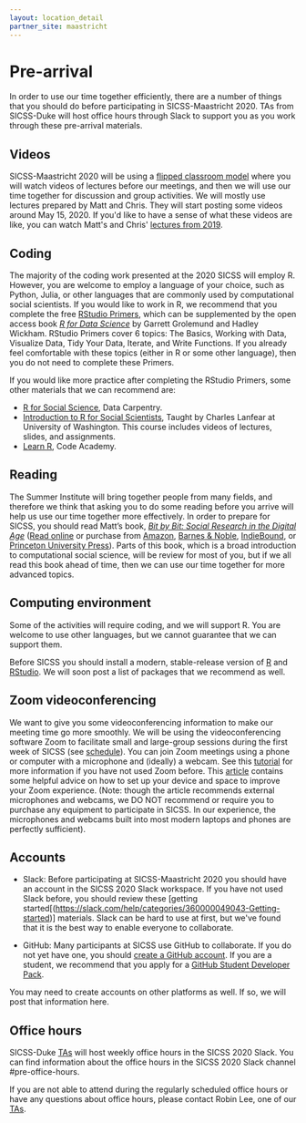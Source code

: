 ```yaml
---
layout: location_detail
partner_site: maastricht
---
```


# Pre-arrival

In order to use our time together efficiently, there are a number of things that you should do before participating in SICSS-Maastricht 2020. TAs from SICSS-Duke will host office hours through Slack to support you as you work through these pre-arrival materials.

## Videos

SICSS-Maastricht 2020 will be using a [flipped classroom model](https://en.wikipedia.org/wiki/Flipped_classroom) where you will watch videos of lectures before our meetings, and then we will use our time together for discussion and group activities. We will mostly use lectures prepared by Matt and Chris. They will start posting some videos around May 15, 2020. If you'd like to have a sense of what these videos are like, you can watch Matt's and Chris' [lectures from 2019](https://compsocialscience.github.io/summer-institute/curriculum).

## Coding

The majority of the coding work presented at the 2020 SICSS will employ R.  However, you are welcome to employ a language of your choice, such as Python, Julia, or other languages that are commonly used by computational social scientists. If you would like to work in R, we recommend that you complete the free [RStudio Primers](https://rstudio.cloud/learn/primers), which can be supplemented by the open access book _[R for Data Science](https://r4ds.had.co.nz/)_ by Garrett Grolemund and Hadley Wickham.  RStudio Primers cover 6 topics: The Basics, Working with Data, Visualize Data, Tidy Your Data, Iterate, and Write Functions.  If you already feel comfortable with these topics (either in R or some other language), then you do not need to complete these Primers.

If you would like more practice after completing the RStudio Primers, some other materials that we can recommend are:
- [R for Social Science](https://datacarpentry.org/r-socialsci/), Data Carpentry.  
- [Introduction to R for Social Scientists](https://clanfear.github.io/CSSS508/), Taught by Charles Lanfear at University of Washington. This course includes videos of lectures, slides, and assignments.
- [Learn R](https://www.codecademy.com/learn/learn-r), Code Academy.

## Reading

The Summer Institute will bring together people from many fields, and therefore we think that asking you to do some reading before you arrive will help us use our time together more effectively.  In order to prepare for SICSS, you should read Matt’s book, *[Bit by Bit: Social Research in the Digital Age](http://www.bitbybitbook.com)* ([Read online](https://www.bitbybitbook.com/en/1st-ed/preface/) or purchase from [Amazon](https://www.amazon.com/Bit-Social-Research-Digital-Age/dp/0691158649), [Barnes & Noble](https://www.barnesandnoble.com/w/bit-by-bit-matthew-salganik/1125483924), [IndieBound](https://www.indiebound.org/book/9780691158648), or [Princeton University Press](https://press.princeton.edu/titles/11057.html)). Parts of this book, which is a broad introduction to computational social science, will be review for most of you, but if we all read this book ahead of time, then we can use our time together for more advanced topics.

## Computing environment

Some of the activities will require coding, and we will support R.  You are welcome to use other languages, but we cannot guarantee that we can support them.

Before SICSS you should install a modern, stable-release version of [R](https://www.r-project.org/) and [RStudio](https://rstudio.com/products/rstudio/download/).  We will soon post a list of packages that we recommend as well.

## Zoom videoconferencing

We want to give you some videoconferencing information to make our meeting time go more smoothly. We will be using the videoconferencing software Zoom to facilitate small and large-group sessions during the first week of SICSS (see [schedule](https://compsocialscience.github.io/summer-institute/2020/maastricht/schedule)). You can join Zoom meetings using a phone or computer with a microphone and (ideally) a webcam. See this [tutorial](https://support.zoom.us/hc/en-us/articles/201362193-Joining-a-Meeting) for more information if you have not used Zoom before. This [article](https://thewirecutter.com/blog/professional-video-call-from-home/) contains some helpful advice on how to set up your device and space to improve your Zoom experience. (Note: though the article recommends external microphones and webcams, we DO NOT recommend or require you to purchase any equipment to participate in SICSS. In our experience, the microphones and webcams built into most modern laptops and phones are perfectly sufficient).

## Accounts

- Slack: Before participating at SICSS-Maastricht 2020 you should have an account in the SICSS 2020 Slack workspace.  If you have not used Slack before, you should review these [getting started[(https://slack.com/help/categories/360000049043-Getting-started)] materials.  Slack can be hard to use at first, but we've found that it is the best way to enable everyone to collaborate.

- GitHub: Many participants at SICSS use GitHub to collaborate.  If you do not yet have one, you should [create a GitHub account](https://github.com/join).  If you are a student, we recommend that you apply for a [GitHub Student Developer Pack](https://education.github.com/pack).

You may need to create accounts on other platforms as well.  If so, we will post that information here.

## Office hours

SICSS-Duke [TAs](https://compsocialscience.github.io/summer-institute/2020/duke/people#teaching_assistants) will host weekly office hours in the SICSS 2020 Slack.  You can find information about the office hours in the SICSS 2020 Slack channel #pre-office-hours.

If you are not able to attend during the regularly scheduled office hours or have any questions about office hours, please contact Robin Lee, one of our [TAs](https://compsocialscience.github.io/summer-institute/2020/duke/people#teaching_assistants).
